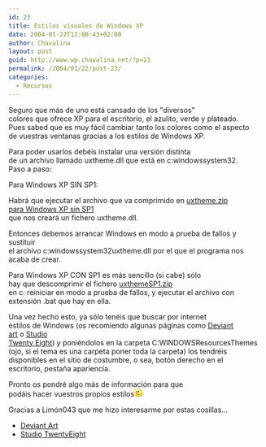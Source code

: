 ```yaml
---
id: 23
title: Estilos visuales de Windows XP
date: 2004-01-22T12:00:43+02:00
author: Chavalina
layout: post
guid: http://www.wp.chavalina.net/?p=23
permalink: /2004/01/22/post-23/
categories:
  - Recursos
---
```

Seguro que más de uno está cansado de los "diversos"  
colores que ofrece XP para el escritorio, el azulito, verde y plateado.  
Pues sabed que es muy fácil cambiar tanto los colores como el aspecto  
de vuestras ventanas gracias a los estilos de Windows XP.

Para poder usarlos debéis instalar una versi&oacute;n distinta  
de un archivo llamado uxtheme.dll que está en c:windowssystem32.  
Paso a paso:

Para Windows XP SIN SP1:

Habrá que ejecutar el archivo que va comprimido en [uxtheme.zip  
para Windows XP sin SP1](ficheros/estilosxp/uxtheme.zip)  
que nos creará un fichero uxtheme.dll.

Entonces debemos arrancar Windows en modo a prueba de fallos y sustituir  
el archivo c:windowssystem32uxtheme.dll por el que el programa nos  
acaba de crear. 

Para Windows XP CON SP1 es más sencillo (si cabe) s&oacute;lo  
hay que descomprimir el fichero [uxthemeSP1.zip](ficheros/estilosxp/uxthemeSP1.zip)  
en c: reiniciar en modo a prueba de fallos, y ejecutar el archivo con  
extensi&oacute;n .bat que hay en ella.

Una vez hecho esto, ya s&oacute;lo tenéis que buscar por internet  
estilos de Windows (os recomiendo algunas páginas como <a href="http://www.deviantart.com/" target="_blank">Deviant<br /> art</a> o <a href="http://www.studiotwentyeight.net" target="_blank">Studio<br /> Twenty Eight</a>) y poniéndolos en la carpeta C:WINDOWSResourcesThemes  
(ojo, si el tema es una carpeta poner toda la carpeta) los tendréis  
disponibles en el sitio de costumbre, o sea, bot&oacute;n derecho en el  
escritorio, pesta&ntilde;a apariencia.

Pronto os pondré algo más de informaci&oacute;n para que  
podáis hacer vuestros propios estilos![emo](/imagenes/emoticonos/guino.gif) 

Gracias a <span class="alguien">Lim&oacute;n043</span> que me hizo interesarme por estas cosillas…

  * <a href="http://www.deviantart.com/" target="_blank">Deviant Art</a>
  * <a href="http://www.studiotwentyeight.net" target="_blank">Studio TwentyEight</a>